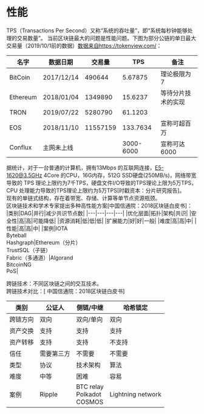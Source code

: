 # 性能

TPS（Transactions Per Second）又称“系统的吞吐量”，即“系统每秒钟能够处理的交易数量”。
当前区块链最大的问题是性能问题。下图为部分公链的单日最大交易量（2019/10/1前的数据）[数据来自https://tokenview.com/](https://tokenview.com/)：  

|名字|数据日期|交易量|TPS|备注|
|---|---|---|---|---|
|BitCoin|2017/12/14|490644|5.67875|理论极限为7|
|Ethereum|2018/01/04|1349890|15.6237|等待分片技术的实现|
|TRON|2019/07/22|5280790|61.1203||
|EOS|2018/11/10|11557159|133.7634|宣称可超百万|
|Conflux|主网未上线||3000-6000|宣称可达6000|

据统计，对于一台普通的计算机，拥有13Mbps 的互联网连接，E5-1620@3.5GHz 4Core 的CPU，16G内存，512G SSD硬盘(250MB/s)，网络带宽导致的 TPS 理论上限约为7千TPS，硬盘文件I/O导致的TPS理论上限为5万TPS，CPU 处理能力导致的TPS理论上限约为5万TPS[时戳资本：分片研究报告]。  
现有的单链式结构，存在着带宽、存储、计算等单节点资源瓶颈。  
区块链技术和学术专家提出多种高性能方案[中国信通院：2018区块链白皮书]：  
|类别|DAG|并行|减少共识节点数|
|---|---|---|---|
|优化层面|拓扑|架构|共识|
|安全性|高|高|可能降低|
|资源消耗|低|低|低|
|扩展能力|好|好|一般|
|难度|高|高|中|
|性能|高|高|中|
|案例|IOTA<br>Byteball<br>Hashgraph|Ethereum（分片）<br>TrustSQL（子链）<br>Fabric（多通道）|Algorand<br>BitcoinNG<br>PoS|

跨链技术：不同区块链之间的交互技术。  
跨链技术对比：[ 中国信通院：2018区块链白皮书]  

|类别|公证人|侧链/中继|哈希锁定|
|---|---|---|---|
|跨链方向|双向|双向/单向|双向  |
|资产交换|支持|支持|支持       |
|资产转移|支持|支持|不支持     |
|信任|需要第三方|不需要|不需要 |
|类型|协议|技术架构|算法       |
|难度|中等|困难|容易|
|案例|Ripple|BTC relay<br>Polkadot<br>COSMOS|Lightning network|
